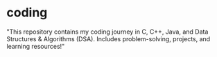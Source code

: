 # coding
 "This repository contains my coding journey in C, C++, Java, and Data Structures & Algorithms (DSA). Includes problem-solving, projects, and learning resources!"
